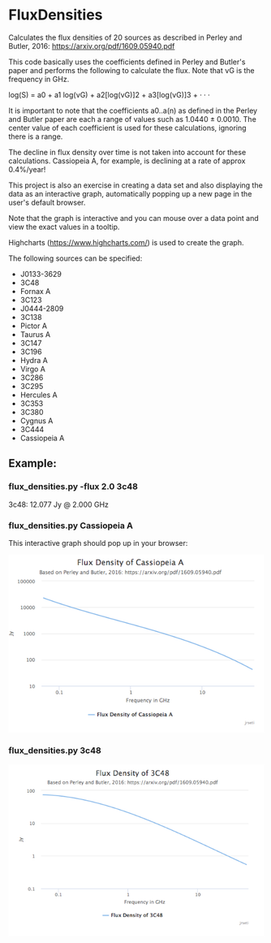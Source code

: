 # FluxDensities

Calculates the flux densities of 20 sources as described in 
Perley and Butler, 2016: https://arxiv.org/pdf/1609.05940.pdf

This code basically uses the coefficients defined in Perley and 
Butler's paper and performs the following to calculate the flux.
Note that νG is the frequency in GHz.

log(S) = a0 + a1 log(νG) + a2[log(νG)]2 + a3[log(νG)]3 + · · ·

It is important to note that the coefficients a0..a(n) as defined
in the Perley and Butler paper are each a range of values such as
1.0440 ± 0.0010. The center value of each coefficient is used for 
these calculations, ignoring there is a range.

The decline in flux density over time is not taken into account
for these calculations. Cassiopeia A, for example, is declining
at a rate of approx 0.4%/year!

This project is also an exercise in creating a data set and also
displaying the data as an interactive graph, automatically popping 
up a new page in the user's default browser.

Note that the graph is interactive and you can mouse over a data point
and view the exact values in a tooltip.

Highcharts (https://www.highcharts.com/) is used to create the graph.

The following sources can be specified:

* J0133-3629
* 3C48
* Fornax A
* 3C123
* J0444-2809
* 3C138
* Pictor A
* Taurus A
* 3C147
* 3C196
* Hydra A
* Virgo A
* 3C286
* 3C295
* Hercules A
* 3C353
* 3C380
* Cygnus A
* 3C444
* Cassiopeia A

## Example:

### flux_densities.py -flux 2.0 3c48
3c48: 12.077 Jy @ 2.000 GHz

### flux_densities.py Cassiopeia A

This interactive graph should pop up in your browser:

![""](images/casa_flux.png "Cassiopeia A Flux Density")

  
### flux_densities.py 3c48


![""](images/3c48_flux.png "3C48 Flux Density")
